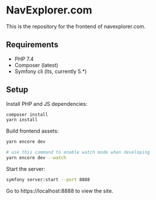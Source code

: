 # NavExplorer.com

This is the repository for the frontend of navexplorer.com.

## Requirements

- PHP 7.4
- Composer (latest)
- Symfony cli (lts, currently 5.*)

## Setup

Install PHP and JS dependencies:
```sh
composer install
yarn install
```

Build frontend assets:
```sh
yarn encore dev

# use this command to enable watch mode when developing
yarn encore dev --watch
```

Start the server:
```sh
symfony server:start --port 8888
```

Go to https://localhost:8888 to view the site.
